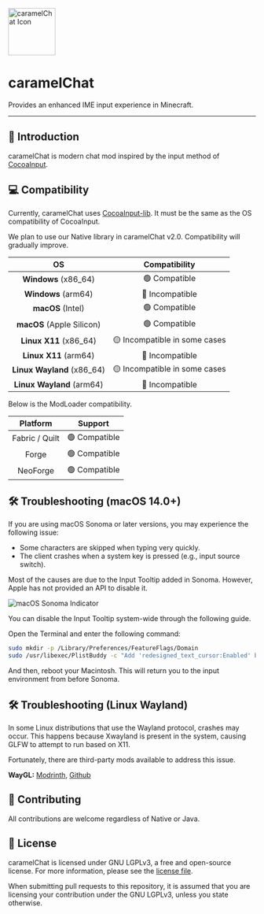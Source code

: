 <img src="common/src/main/resources/icon.png" width="96" alt="caramelChat Icon"/>

# caramelChat
Provides an enhanced IME input experience in Minecraft.

---

## 📕 Introduction
caramelChat is modern chat mod inspired by the input method of [CocoaInput](https://github.com/Axeryok/CocoaInput).

## 💻 Compatibility
Currently, caramelChat uses [CocoaInput-lib](https://github.com/Korea-Minecraft-Forum/CocoaInput-lib).
It must be the same as the OS compatibility of CocoaInput.

We plan to use our Native library in caramelChat v2.0.
Compatibility will gradually improve.

|             OS              |         Compatibility         |
|:---------------------------:|:-----------------------------:|
|    **Windows** (x86_64)     |         🟢 Compatible         |
|     **Windows** (arm64)     |        🔴 Incompatible        |
|      **macOS** (Intel)      |         🟢 Compatible         |
|  **macOS** (Apple Silicon)  |         🟢 Compatible         |
|   **Linux X11** (x86_64)    | 🟡 Incompatible in some cases |
|    **Linux X11** (arm64)    |        🔴 Incompatible        |
| **Linux Wayland** (x86_64)  | 🟡 Incompatible in some cases |
|  **Linux Wayland** (arm64)  |        🔴 Incompatible        |

Below is the ModLoader compatibility.

|    Platform    |    Support    |
|:--------------:|:-------------:|
| Fabric / Quilt | 🟢 Compatible |
|     Forge      | 🟢 Compatible |
|    NeoForge    | 🟢 Compatible |

## 🛠️ Troubleshooting (macOS 14.0+)
If you are using macOS Sonoma or later versions, you may experience the following issue:
- Some characters are skipped when typing very quickly.
- The client crashes when a system key is pressed (e.g., input source switch).

Most of the causes are due to the Input Tooltip added in Sonoma. However, Apple has not provided an API to disable it.

![macOS Sonoma Indicator](https://github.com/LemonCaramel/caramelChat/assets/45729082/e1d34917-1892-4cb6-aa3f-38fdab58fad9)


You can disable the Input Tooltip system-wide through the following guide.

Open the Terminal and enter the following command:
```Bash
sudo mkdir -p /Library/Preferences/FeatureFlags/Domain
sudo /usr/libexec/PlistBuddy -c "Add 'redesigned_text_cursor:Enabled' bool false" /Library/Preferences/FeatureFlags/Domain/UIKit.plist
```
And then, reboot your Macintosh. This will return you to the input environment from before Sonoma.

## 🛠️ Troubleshooting (Linux Wayland)

In some Linux distributions that use the Wayland protocol, crashes may occur.
This happens because Xwayland is present in the system, causing GLFW to attempt to run based on X11.

Fortunately, there are third-party mods available to address this issue.

**WayGL:** [Modrinth](https://modrinth.com/mod/waygl), [Github](https://github.com/wired-tomato/WayGL)

## 🚀️ Contributing
All contributions are welcome regardless of Native or Java.

## 📜 License
caramelChat is licensed under GNU LGPLv3, a free and open-source license. For more information, please see the [license file](LICENSE).

When submitting pull requests to this repository, it is assumed that you are licensing your contribution under the
GNU LGPLv3, unless you state otherwise.
